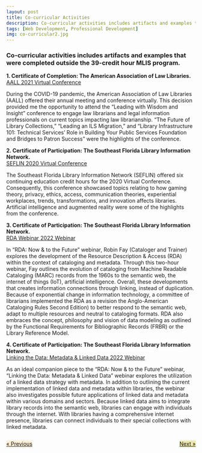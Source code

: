 ```yaml
---
layout: post
title: Co-curricular Activities
description: Co-curricular activities includes artifacts and examples that were completed outside the 39-credit hour MLIS program.. # Add post description (optional)
tags: [Web Development, Professional Development]
img: co-curricular2.jpg
---
```


### Co-curricular activities includes artifacts and examples that were completed outside the 39-credit hour MLIS program.

<p><b>1. Certificate of Completion: The American Association of Law Libraries.</b><br/><a href="https://eoroyal26.github.io/assets/pdf/AALL-2021_Virtual-Conference.pdf" target="blank">AALL 2021 Virtual Conference</a></p>

During the COVID-19 pandemic, the American Association of Law Libraries (AALL) offered their annual meeting and conference virtually. This decision provided me the opportunity to attend the “Leading with Wisdom and Insight” conference to engage law librarians and legal information professionals on current topics impacting law librarianship. “The Future of Library Collections,” “Leading an ILS Migration,” and “Library Infrastructure 101: Technical Services’ Role in Building Your Public Services Foundation and Bridges to Patron Success” were the highlights of the conference.

<p><b>2. Certificate of Participation: The Southeast Florida Library Information Network.</b><br/><a href="https://eoroyal26.github.io/assets/pdf/SEFLIN-2020_Virtual-Conference.pdf" target="blank">SEFLIN 2020 Virtual Conference</a></p>

The Southeast Florida Library Information Network (SEFLIN) offered six continuing education credit hours for the 2020 Virtual Conference. Consequently, this conference showcased topics relating to how gaming theory, privacy, ethics, access, communication theories, experiential workplaces, trends, transformations, and innovation affects libraries. Artificial intelligence and augmented reality were some of the highlights from the conference.

<p><b>3. Certificate of Participation: The Southeast Florida Library Information Network.</b><br/><a href="https://eoroyal26.github.io/assets/pdf/SEFLIN-2022_RDA.pdf" target="blank">RDA Webinar 2022 Webinar</a></p>

In “RDA: Now & to the Future” webinar, Robin Fay (Cataloger and Trainer) explores the development of the Resource Description & Access (RDA) within the context of cataloging and metadata. Through this two-hour webinar, Fay outlines the evolution of cataloging from Machine Readable Cataloging (MARC) records from the 1960s to the semantic web, the internet of things (IoT), artificial intelligence. Overall, these developments that creates information connections through linking, instead of duplication. Because of exponential change in information technology, a committee of librarians implemented the RDA as a revision the Anglo-American Cataloging Rules Second Edition) to better respond to the semantic web, adapt to multiple resources and neutral to cataloging formats. RDA also embraces the concept, philosophy and vision of data modeling as outlined by the Functional Requirements for Bibliographic Records (FRBR) or the Library Reference Model.

<p><b>4. Certificate of Participation: The Southeast Florida Library Information Network.</b><br/><a href="https://eoroyal26.github.io/assets/pdf/SEFLIN-2022_Metadta-Linked-Data.pdf" target="blank">Linking the Data: Metadata & Linked Data 2022 Webinar</a></p>

As an ideal companion piece to the “RDA: Now & to the Future” webinar, “Linking the Data: Metadata & Linked Data” webinar explores the utilization of a linked data strategy with metadata. In addition to outlining the current implementation of linked data and metadata within libraries, the webinar also investigates possible future applications of linked data and metadata within various domains and sectors. Because linked data aims to integrate library records into the semantic web, libraries can engage with individuals through the internet. With libraries having a comprehensive internet presence, libraries can connect individuals to their special collections with linked metadata.

<body>

<div style="display: flex; justify-content: space-between;">
  <p style="background-color: papayawhip;"><a href="https://eoroyal26.github.io/theory-and-praxis/" class="previous">&laquo; Previous</a></p>
  <p style="background-color: palegoldenrod;"><a href="https://eoroyal26.github.io/e-portfolio/" class="next">Next &raquo;</a></p>
</div>
   
</body>

<!--Check out the [Jekyll docs][jekyll-docs] for more info on how to get the most out of Jekyll. File all bugs/feature requests at [Jekyll’s GitHub repo][jekyll-gh]. If you have questions, you can ask them on [Jekyll Talk][jekyll-talk].-->

[jekyll-docs]: https://jekyllrb.com/docs/home
[jekyll-gh]:   https://github.com/jekyll/jekyll
[jekyll-talk]: https://talk.jekyllrb.com/
